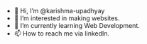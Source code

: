- 👋 Hi, I’m @karishma-upadhyay
- 👀 I’m interested in making websites.
- 🌱 I’m currently learning Web Development.
- 📫 How to reach me via linkedIn.

<!---
Karishma Upadhyay/karishma-upadhyay is a ✨ special ✨ repository because its `README.md` (this file) appears on your GitHub profile.
You can click the Preview link to take a look at your changes.
--->
